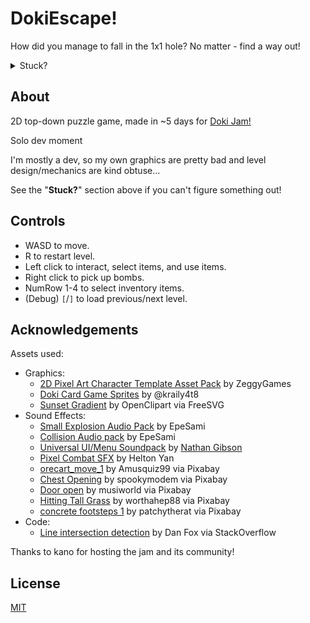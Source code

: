 # DokiEscape!

How did you manage to fall in the 1x1 hole? No matter - find a way out!

<details>
  <summary>Stuck?</summary>
  A green highlight means the tile is interactable. (click to interact)

  A black highlight means the tile is out of range or is cannot be interacted (chests that have already been opened, D.A.D. before clearing tracks, trapdoor before sending D.A.D. through)

  You have you send D.A.D. through the trapdoor before you can go.

  Press R to restart the current level.

  Only small bombs can be detonated manually, medium and large bombs have to be triggered by other explosions.
</details>

## About

2D top-down puzzle game, made in ~5 days for [Doki Jam!](https://itch.io/jam/doki-jam)

Solo dev moment

I'm mostly a dev, so my own graphics are pretty bad and level design/mechanics are kind obtuse...

See the "**Stuck?**" section above if you can't figure something out!

## Controls
- WASD to move.
- R to restart level.
- Left click to interact, select items, and use items.
- Right click to pick up bombs.
- NumRow 1-4 to select inventory items.
- (Debug) `[`/`]` to load previous/next level.

## Acknowledgements
Assets used:
- Graphics:
  - [2D Pixel Art Character Template Asset Pack](https://zegley.itch.io/2d-platformermetroidvania-asset-pack) by ZeggyGames
  - [Doki Card Game Sprites](https://kraily4t8.itch.io/doki-jam-assets) by @kraily4t8
  - [Sunset Gradient](https://freesvg.org/zeimusu-sunset-gradient) by OpenClipart via FreeSVG
- Sound Effects:
  - [Small Explosion Audio Pack](https://epesami.itch.io/small-explosion-audio-pack) by EpeSami
  - [Collision Audio pack](https://epesami.itch.io/collision-audio-pack) by EpeSami
  - [Universal UI/Menu Soundpack](https://cyrex-studios.itch.io/universal-ui-soundpack) by [Nathan Gibson](https://nathangibson.myportfolio.com)
  - [Pixel Combat SFX](https://cyrex-studios.itch.io/universal-ui-soundpack) by Helton Yan
  - [orecart_move_1](https://pixabay.com/sound-effects/orecart-move-1-100470/) by Amusquiz99 via Pixabay
  - [Chest Opening](https://pixabay.com/sound-effects/chest-opening-87569/) by spookymodem via Pixabay
  - [Door open](https://pixabay.com/sound-effects/door-open-86191/) by musiworld via Pixabay
  - [Hitting Tall Grass](https://pixabay.com/sound-effects/hitting-tall-grass-32282/) by worthahep88 via Pixabay
  - [concrete footsteps 1](https://pixabay.com/sound-effects/concrete-footsteps-1-6265/) by patchytherat via Pixabay
- Code:
  - [Line intersection detection](https://stackoverflow.com/a/24392281) by Dan Fox via StackOverflow

Thanks to kano for hosting the jam and its community!

## License

[MIT](./LICENSE)
